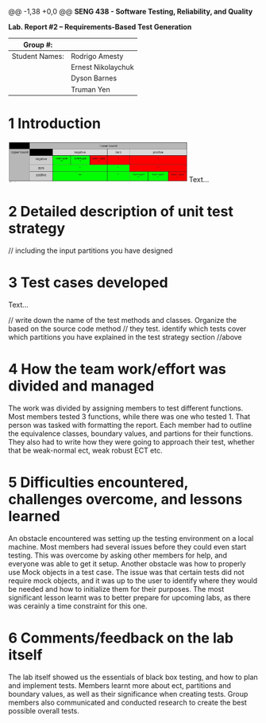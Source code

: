 @@ -1,38 +0,0 @@
**SENG 438 - Software Testing, Reliability, and Quality**

**Lab. Report \#2 – Requirements-Based Test Generation**

| Group \#:      |     |
| -------------- | --- |
| Student Names: | Rodrigo Amesty    |
|                | Ernest Nikolaychuk    |
|                | Dyson Barnes    |
|                |  Truman Yen   |

# 1 Introduction
<img src="images/partition-truman.jpg" alt="partition-truman.jpeg" width="360"/>
Text…

# 2 Detailed description of unit test strategy

// including the input partitions you have designed

# 3 Test cases developed

Text…

// write down the name of the test methods and classes. Organize the based on
the source code method // they test. identify which tests cover which partitions
you have explained in the test strategy section //above

# 4 How the team work/effort was divided and managed

The work was divided by assigning members to test different functions. Most members tested 3 functions, while there was one who tested 1. That person was tasked with formatting the report. Each member had to outline the equivalence classes, boundary values, and partions for their functions. They also had to write how they were going to approach their test, whether that be weak-normal ect, weak robust ECT etc.

# 5 Difficulties encountered, challenges overcome, and lessons learned

An obstacle encountered was setting up the testing environment on a local machine. Most members had several issues before they could even start testing. This was overcome by asking other members for help, and everyone was able to get it setup. Another obstacle was how to properly use Mock objects in a test case. The issue was that certain tests did not require mock objects, and it was up to the user to identify where they would be needed and how to initialize them for their purposes. The most significant lesson learnt was to better prepare for upcoming labs, as there was cerainly a time constraint for this one.

# 6 Comments/feedback on the lab itself

The lab itself showed us the essentials of black box testing, and how to plan and implement tests. Members learnt more about ect, partitions and boundary values, as well as their significance when creating tests. Group members also communicated and conducted research to create the best possible overall tests.